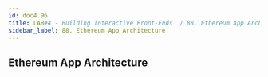 ```yaml
---
id: doc4.96
title: LAB#4 - Building Interactive Front-Ends  / 88. Ethereum App Architecture
sidebar_label: 88. Ethereum App Architecture
---
```


## Ethereum App Architecture
